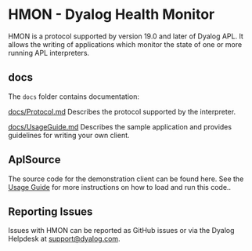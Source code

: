 # HMON - Dyalog Health Monitor

HMON is a protocol supported by version 19.0 and later of Dyalog APL. It allows the writing of applications which monitor the state of one or more running APL interpreters. 

## docs

The ```docs``` folder contains documentation:

[docs/Protocol.md](docs/Protocol.md) Describes the protocol supported by the interpreter.

[docs/UsageGuide.md](docs/UsageGuide.md) Describes the sample application and provides guidelines for writing your own client.

## AplSource

The source code for the demonstration client can be found here. See the [Usage Guide](docs/UsageGuide) for more instructions on how to load and run this code..

## Reporting Issues

Issues with HMON can be reported as GitHub issues or via the Dyalog Helpdesk at support@dyalog.com.



